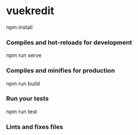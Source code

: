 # vuekredit


npm install


### Compiles and hot-reloads for development

npm run serve


### Compiles and minifies for production

npm run build


### Run your tests

npm run test


### Lints and fixes files



